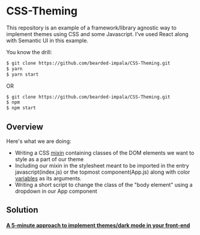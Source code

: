 # CSS-Theming

This repository is an example of a framework/library agnostic way to implement themes using CSS and some Javascript.
I've used React along with Semantic UI in this example.

You know the drill:

```sh
$ git clone https://github.com/bearded-impala/CSS-Theming.git
$ yarn
$ yarn start
```

OR

```sh
$ git clone https://github.com/bearded-impala/CSS-Theming.git
$ npm
$ npm start
```

## Overview

Here's what we are doing:

- Writing a CSS [mixin] containing classes of the DOM elements we want to style as a part of our theme
- Including our mixin in the stylesheet meant to be imported in the entry javascript(index.js) or the topmost component(App.js) along with color [variables] as its arguments.
- Writing a short script to change the class of the "body element" using a dropdown in our App component

## Solution

#### [A 5-minute approach to implement themes/dark mode in your front-end]

[mixin]: http://lesscss.org/features/#mixins-feature
[variables]: http://lesscss.org/features/#variables-feature
[a 5-minute approach to implement themes/dark mode in your front-end]: https://medium.com/@siddheshmr83/a-5-minute-approach-to-implement-themes-dark-mode-in-your-front-end-69f67d538cf7
